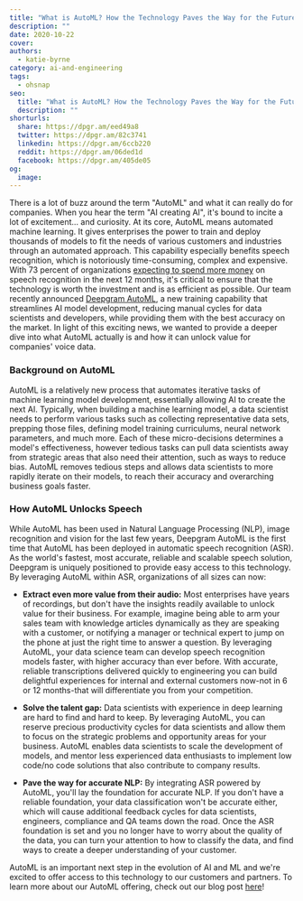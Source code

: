 ```yaml
---
title: "What is AutoML? How the Technology Paves the Way for the Future of ASR"
description: ""
date: 2020-10-22
cover: 
authors:
  - katie-byrne
category: ai-and-engineering
tags:
  - ohsnap
seo:
  title: "What is AutoML? How the Technology Paves the Way for the Future of ASR"
  description: ""
shorturls:
  share: https://dpgr.am/eed49a8
  twitter: https://dpgr.am/82c3741
  linkedin: https://dpgr.am/6ccb220
  reddit: https://dpgr.am/06ded1d
  facebook: https://dpgr.am/405de05
og:
  image: 
---
```


There is a lot of buzz around the term "AutoML" and what it can really do for companies. When you hear the term "AI creating AI", it's bound to incite a lot of excitement... and curiosity. At its core, AutoML means automated machine learning. It gives enterprises the power to train and deploy thousands of models to fit the needs of various customers and industries through an automated approach. This capability especially benefits speech recognition, which is notoriously time-consuming, complex and expensive. With 73 percent of organizations [expecting to spend more money](https://deepgram.com/state-of-asr-report/) on speech recognition in the next 12 months, it's critical to ensure that the technology is worth the investment and is as efficient as possible. Our team recently announced [Deepgram AutoML](https://blog.deepgram.com/deepgram-pioneers-novel-training-approach-setting-new-standard-for-ai-companies-2/), a new training capability that streamlines AI model development, reducing manual cycles for data scientists and developers, while providing them with the best accuracy on the market. In light of this exciting news, we wanted to provide a deeper dive into what AutoML actually is and how it can unlock value for companies' voice data.

### Background on AutoML

AutoML is a relatively new process that automates iterative tasks of machine learning model development, essentially allowing AI to create the next AI. Typically, when building a machine learning model, a data scientist needs to perform various tasks such as collecting representative data sets, prepping those files, defining model training curriculums, neural network parameters, and much more. Each of these micro-decisions determines a model's effectiveness, however tedious tasks can pull data scientists away from strategic areas that also need their attention, such as ways to reduce bias. AutoML removes tedious steps and allows data scientists to more rapidly iterate on their models, to reach their accuracy and overarching business goals faster.

### How AutoML Unlocks Speech

While AutoML has been used in Natural Language Processing (NLP), image recognition and vision for the last few years, Deepgram AutoML is the first time that AutoML has been deployed in automatic speech recognition (ASR). As the world's fastest, most accurate, reliable and scalable speech solution, Deepgram is uniquely positioned to provide easy access to this technology. By leveraging AutoML within ASR, organizations of all sizes can now:

*   **Extract even more value from their audio:** Most enterprises have years of recordings, but don't have the insights readily available to unlock value for their business. For example, imagine being able to arm your sales team with knowledge articles dynamically as they are speaking with a customer, or notifying a manager or technical expert to jump on the phone at just the right time to answer a question. By leveraging AutoML, your data science team can develop speech recognition models faster, with higher accuracy than ever before. With accurate, reliable transcriptions delivered quickly to engineering you can build delightful experiences for internal and external customers now-not in 6 or 12 months-that will differentiate you from your competition.

*   **Solve the talent gap:** Data scientists with experience in deep learning are hard to find and hard to keep. By leveraging AutoML, you can reserve precious productivity cycles for data scientists and allow them to focus on the strategic problems and opportunity areas for your business. AutoML enables data scientists to scale the development of models, and mentor less experienced data enthusiasts to implement low code/no code solutions that also contribute to company results.

*   **Pave the way for accurate NLP:** By integrating ASR powered by AutoML, you'll lay the foundation for accurate NLP. If you don't have a reliable foundation, your data classification won't be accurate either, which will cause additional feedback cycles for data scientists, engineers, compliance and QA teams down the road. Once the ASR foundation is set and you no longer have to worry about the quality of the data, you can turn your attention to how to classify the data, and find ways to create a deeper understanding of your customer.

AutoML is an important next step in the evolution of AI and ML and we're excited to offer access to this technology to our customers and partners. To learn more about our AutoML offering, check out our blog post [here](https://blog.deepgram.com/deepgram-pioneers-novel-training-approach-setting-new-standard-for-ai-companies)!
